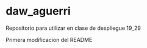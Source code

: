 # daw_aguerri
Repositorio para utilizar en clase de despliegue 19_29

Primera modificacion del README 
